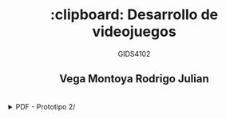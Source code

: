 <h1 align="center"> :clipboard: Desarrollo de videojuegos</h1>

<p align="center"> GIDS4102 </p>

<h2 align="center"> Vega Montoya Rodrigo Julian </h2>
<br>

</details><details> <summary>PDF - Prototipo 2/</summary>

### [PDF Prototipo 2](https://drive.google.com/file/d/1Z5VfypgtG7u4XxGFNZgJ0HUzBpsw847G/view?usp=drive_link)


----
